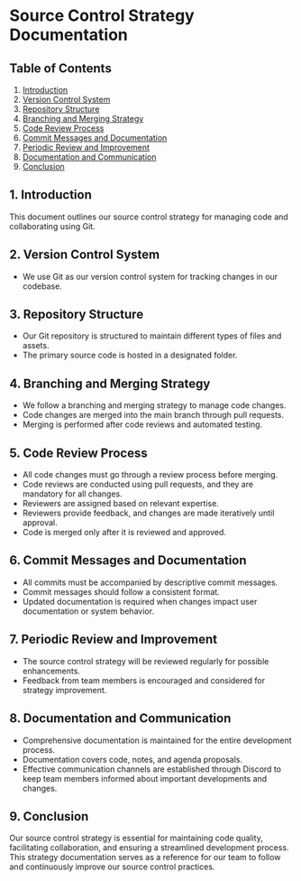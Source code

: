 # Source Control Strategy Documentation

## Table of Contents
1. [Introduction](#1-introduction)
2. [Version Control System](#2-version-control-system)
3. [Repository Structure](#3-repository-structure)
4. [Branching and Merging Strategy](#4-branching-and-merging-strategy)
5. [Code Review Process](#5-code-review-process)
6. [Commit Messages and Documentation](#6-commit-messages-and-documentation)
7. [Periodic Review and Improvement](#7-periodic-review-and-improvement)
8. [Documentation and Communication](#8-documentation-and-communication)
9. [Conclusion](#9-conclusion)

## 1. Introduction
This document outlines our source control strategy for managing code and collaborating using Git.

## 2. Version Control System
- We use Git as our version control system for tracking changes in our codebase.

## 3. Repository Structure
- Our Git repository is structured to maintain different types of files and assets.
- The primary source code is hosted in a designated folder.

## 4. Branching and Merging Strategy
- We follow a branching and merging strategy to manage code changes.
- Code changes are merged into the main branch through pull requests.
- Merging is performed after code reviews and automated testing.

## 5. Code Review Process
- All code changes must go through a review process before merging.
- Code reviews are conducted using pull requests, and they are mandatory for all changes.
- Reviewers are assigned based on relevant expertise.
- Reviewers provide feedback, and changes are made iteratively until approval.
- Code is merged only after it is reviewed and approved.

## 6. Commit Messages and Documentation
- All commits must be accompanied by descriptive commit messages.
- Commit messages should follow a consistent format.
- Updated documentation is required when changes impact user documentation or system behavior.

## 7. Periodic Review and Improvement
- The source control strategy will be reviewed regularly for possible enhancements.
- Feedback from team members is encouraged and considered for strategy improvement.

## 8. Documentation and Communication
- Comprehensive documentation is maintained for the entire development process.
- Documentation covers code, notes, and agenda proposals.
- Effective communication channels are established through Discord to keep team members informed about important developments and changes.

## 9. Conclusion
Our source control strategy is essential for maintaining code quality, facilitating collaboration, and ensuring a streamlined development process. This strategy documentation serves as a reference for our team to follow and continuously improve our source control practices.
